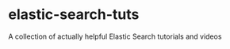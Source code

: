 elastic-search-tuts
===================

A collection of actually helpful Elastic Search tutorials and videos
